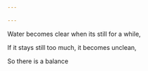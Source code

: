 ```yaml
---
 
---
```


Water becomes clear when its still for a while, 

If it stays still too much, it becomes unclean,  

So there is a balance 